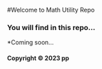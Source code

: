 #Welcome to Math Utility Repo
### You will find in this repo...

*Coming soon...

#### Copyright &#169; 2023 pp
